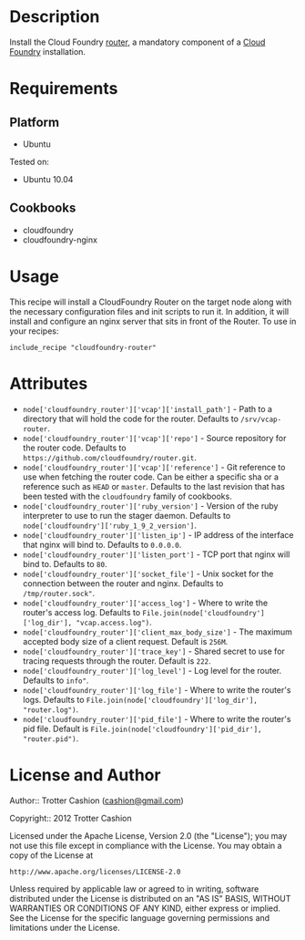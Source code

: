 Description
===========

Install the Cloud Foundry [router](https://github.com/cloudfoundry/router),
a mandatory component of a [Cloud Foundry](http://www.cloudfoundry.org)
installation.

Requirements
============

Platform
--------

* Ubuntu

Tested on:

* Ubuntu 10.04

Cookbooks
---------

* cloudfoundry
* cloudfoundry-nginx

Usage
=====

This recipe will install a CloudFoundry Router on the target node along
with the necessary configuration files and init scripts to run it. In
addition, it will install and configure an nginx server that sits in
front of the Router. To use in your recipes:

    include_recipe "cloudfoundry-router"

Attributes
==========

* `node['cloudfoundry_router']['vcap']['install_path']` - Path to a directory
that will hold the code for the router. Defaults to `/srv/vcap-router`.
* `node['cloudfoundry_router']['vcap']['repo']` - Source repository for the
router code. Defaults to `https://github.com/cloudfoundry/router.git`.
* `node['cloudfoundry_router']['vcap']['reference']` - Git reference to use
when fetching the router code. Can be either a specific sha or a reference
such as `HEAD` or `master`. Defaults to the last revision that has been
tested with the `cloudfoundry` family of cookbooks.
* `node['cloudfoundry_router']['ruby_version']` - Version of the ruby
interpreter to use to run the stager daemon. Defaults to
`node['cloudfoundry']['ruby_1_9_2_version']`.
* `node['cloudfoundry_router']['listen_ip']` - IP address of the interface
that nginx will bind to. Defaults to `0.0.0.0`.
* `node['cloudfoundry_router']['listen_port']` - TCP port that nginx
will bind to. Defaults to `80`.
* `node['cloudfoundry_router']['socket_file']` - Unix socket for the
connection between the router and nginx. Defaults to `/tmp/router.sock"`.
* `node['cloudfoundry_router']['access_log']` - Where to write the router's
access log. Defaults to `File.join(node['cloudfoundry']['log_dir'], "vcap.access.log")`.
* `node['cloudfoundry_router']['client_max_body_size']` - The maximum
accepted body size of a client request. Default is `256M`.
* `node['cloudfoundry_router']['trace_key']` - Shared secret to use for
tracing requests through the router. Default is `222`.
* `node['cloudfoundry_router']['log_level']` - Log level for the router.
Defaults to `info"`.
* `node['cloudfoundry_router']['log_file']` - Where to write the router's
logs. Defaults to `File.join(node['cloudfoundry']['log_dir'], "router.log")`.
* `node['cloudfoundry_router']['pid_file']` - Where to write the router's
pid file. Default is `File.join(node['cloudfoundry']['pid_dir'], "router.pid")`.

License and Author
==================

Author:: Trotter Cashion (<cashion@gmail.com>)

Copyright:: 2012 Trotter Cashion

Licensed under the Apache License, Version 2.0 (the "License");
you may not use this file except in compliance with the License.
You may obtain a copy of the License at

    http://www.apache.org/licenses/LICENSE-2.0

Unless required by applicable law or agreed to in writing, software
distributed under the License is distributed on an "AS IS" BASIS,
WITHOUT WARRANTIES OR CONDITIONS OF ANY KIND, either express or implied.
See the License for the specific language governing permissions and
limitations under the License.

